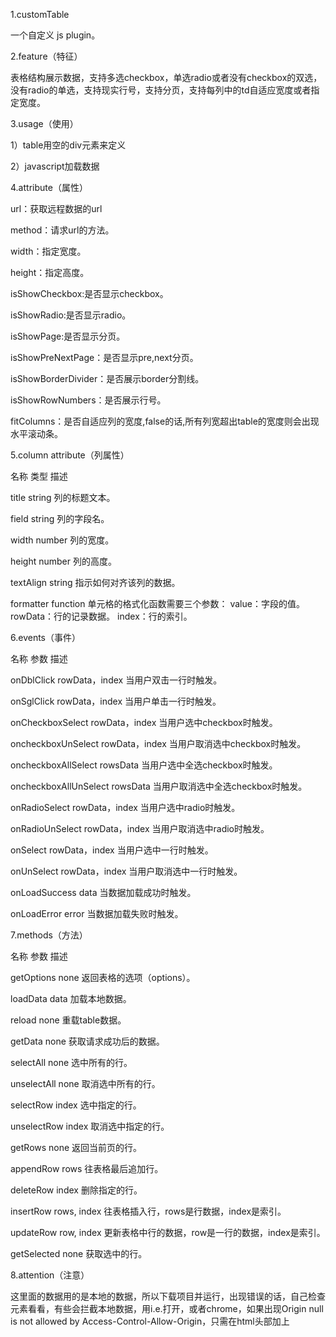 1.customTable

一个自定义 js plugin。


2.feature（特征）

表格结构展示数据，支持多选checkbox，单选radio或者没有checkbox的双选，没有radio的单选，支持现实行号，支持分页，支持每列中的td自适应宽度或者指定宽度。


3.usage（使用）

1）table用空的div元素来定义

<div id="con_one_5">
</div>
 
2）javascript加载数据

<script type="text/javascript">
    $("#con_one_5").createTableHtml({
        url:"data/test.json",
        method:"POST",//ajax请求的方式
        width:"80%",//若没有给宽度,则默认是100%
        height:"",//若没有给高度,那么会有一个默认高度

        isShowCheckbox:true,//是否显示checkbox,注意,checkbox和radio只能显示其中一个或者全部都不显示,如果都为true,则全部不显示
        isShowRadio:false,//是否显示radio

        isShowPage:true,//是否显示分页,注意分页只能显示其中的一个,或者不显示,如果都选择true的话,就全部不显示
        isShowPreNextPage:false,//是否显示pre,next分页

        isShowBorderDivider:true,//是否展示border分割线

        isShowRowNumbers:true,//是否展示行号

        fitColumns:true,//是否自适应列的宽度,false的话,所有列宽超出table的宽度则会出现水平滚动条

        checkColumn:[
            {field:'ck',type:'string',title:"ck2",height:"34px",colspan:"1",rowspan:"1",textAlign:"center",
                formatter:function(rowData,index,value){return "<font color=red>"+value+"</font>";}
            }
        ],
        columns:[
            {field:'buyPlanNum',type:'string',title:"范本1",width:"400px",height:"34px",colspan:"1",rowspan:"1",textAlign:"center",

                formatter:function(rowData,index,value)
                {
                    if(value == "PL-SGS2013001"){

                        return "<a style='color: red' onclick='test(this)'>test1</a>";
                    }else{
                        return value;
                    }
                }
            },
            {field:'buyPlanStatus',type:'string',title:"状态",width:"400px",height:"34px",colspan:"1",rowspan:"1",textAlign:"center"},
            {field:'createBy',type:'string',title:"创建人",width:"400px",height:"34px",colspan:"1",rowspan:"1",textAlign:"center"},

            {field:'buyPlanDescription',type:'string',title:"范本3",width:"400px",height:"34px",colspan:"1",rowspan:"1",textAlign:"center",

                formatter:function(rowData,index,value)
                {
                    if(value == "描述3"){

                        return "<a style='color: blue' onclick='test(this)'>test</a>";
                    }else{
                        return value;
                    }
                }
            }
        ]
    });
</script>


4.attribute（属性）

url：获取远程数据的url

method：请求url的方法。

width：指定宽度。

height：指定高度。

isShowCheckbox:是否显示checkbox。

isShowRadio:是否显示radio。

isShowPage:是否显示分页。

isShowPreNextPage：是否显示pre,next分页。

isShowBorderDivider：是否展示border分割线。

isShowRowNumbers：是否展示行号。

fitColumns：是否自适应列的宽度,false的话,所有列宽超出table的宽度则会出现水平滚动条。

5.column attribute（列属性）

名称           类型             描述

title         string            列的标题文本。

field         string            列的字段名。

width         number            列的宽度。

height        number            列的高度。

textAlign     string            指示如何对齐该列的数据。

formatter     function          单元格的格式化函数需要三个参数：
value：字段的值。
rowData：行的记录数据。
index：行的索引。


6.events（事件）

名称                    参数                  描述

onDblClick              rowData，index       当用户双击一行时触发。

onSglClick              rowData，index       当用户单击一行时触发。

onCheckboxSelect        rowData，index       当用户选中checkbox时触发。

oncheckboxUnSelect      rowData，index       当用户取消选中checkbox时触发。

oncheckboxAllSelect     rowsData             当用户选中全选checkbox时触发。

oncheckboxAllUnSelect   rowsData             当用户取消选中全选checkbox时触发。

onRadioSelect           rowData，index       当用户选中radio时触发。

onRadioUnSelect         rowData，index       当用户取消选中radio时触发。

onSelect                rowData，index       当用户选中一行时触发。

onUnSelect              rowData，index       当用户取消选中一行时触发。
  
onLoadSuccess           data                 当数据加载成功时触发。

onLoadError             error                当数据加载失败时触发。


7.methods（方法）

名称            参数              描述

getOptions     none              返回表格的选项（options）。

loadData       data              加载本地数据。

reload         none              重载table数据。

getData        none              获取请求成功后的数据。

selectAll      none              选中所有的行。

unselectAll    none              取消选中所有的行。

selectRow      index             选中指定的行。

unselectRow    index             取消选中指定的行。

getRows        none              返回当前页的行。

appendRow      rows              往表格最后追加行。

deleteRow      index             删除指定的行。

insertRow      rows, index       往表格插入行，rows是行数据，index是索引。

updateRow      row, index        更新表格中行的数据，row是一行的数据，index是索引。 

getSelected    none              获取选中的行。


8.attention（注意）

这里面的数据用的是本地的数据，所以下载项目并运行，出现错误的话，自己检查元素看看，有些会拦截本地数据，用i.e.打开，或者chrome，如果出现Origin null is not allowed by Access-Control-Allow-Origin，只需在html头部加上<meta http-equiv="Access-Control-Allow-Origin" content="*">
